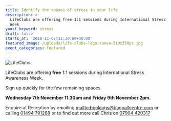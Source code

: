 ```yaml
---
title: Identify the causes of stress in your life
description: >-
  LifeClubs are offering free 1:1 sessions during International Stress Awareness
  Week
yoast_keyword: stress
draft: false
starts_at: '2018-11-07T11:30:00+00:00'
featured_image: /uploads/life-clubs-logo-canva-510x250px.jpg
event_categories: featured
---
```

![LifeClubs](/uploads/life-clubs-logo-canva-510x250px.jpg)

LifeClubs are offering **free** 1:1 sessions during International Stress Awareness Week. 

Sign up quickly for the few remaining spaces. 

**Wednesday 7th November 11.30am and Friday 9th November 2pm.**

Enquire at Reception by emailing <mailto:bookings@bagnallcentre.com> or calling [01494 791288](tel:01494791288) or to find out more call Chris on [07904 420317](tel:07904420317)
